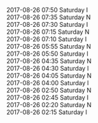 2017-08-26 07:50 Saturday  I  
2017-08-26 07:35 Saturday  N  
2017-08-26 07:30 Saturday  I  
2017-08-26 07:15 Saturday  N  
2017-08-26 07:10 Saturday  I  
2017-08-26 05:55 Saturday  N  
2017-08-26 05:50 Saturday  I  
2017-08-26 04:35 Saturday  N  
2017-08-26 04:30 Saturday  I  
2017-08-26 04:05 Saturday  N  
2017-08-26 04:00 Saturday  I  
2017-08-26 02:50 Saturday  N  
2017-08-26 02:45 Saturday  I  
2017-08-26 02:20 Saturday  N  
2017-08-26 02:15 Saturday  I  
